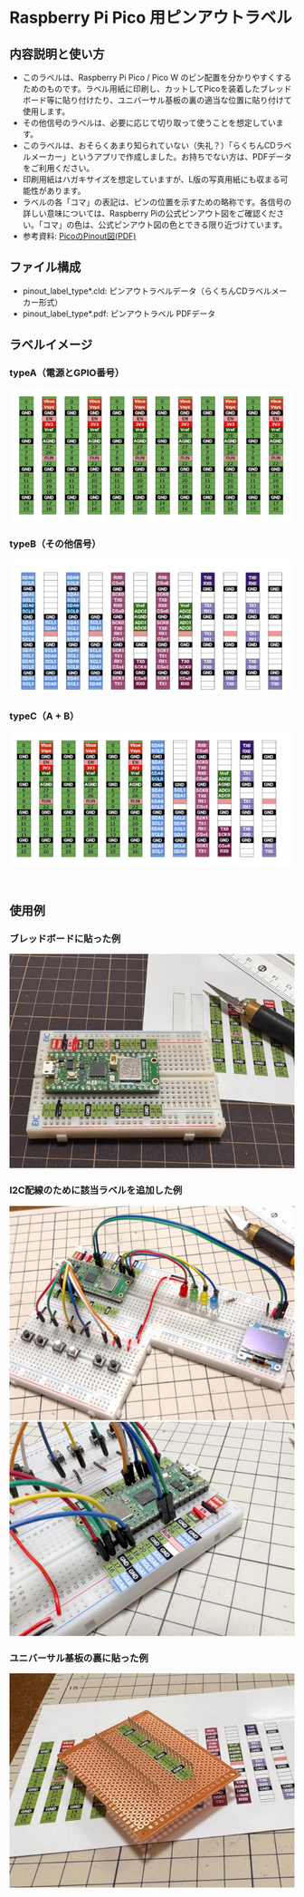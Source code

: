 # Raspberry Pi Pico 用ピンアウトラベル

## 内容説明と使い方

- このラベルは、Raspberry Pi Pico / Pico W のピン配置を分かりやすくするためのものです。ラベル用紙に印刷し、カットしてPicoを装着したブレッドボード等に貼り付けたり、ユニバーサル基板の裏の適当な位置に貼り付けて使用します。
- その他信号のラベルは、必要に応じて切り取って使うことを想定しています。
- このラベルは、おそらくあまり知られていない（失礼？）「らくちんCDラベルメーカー」というアプリで作成しました。お持ちでない方は、PDFデータをご利用ください。
- 印刷用紙はハガキサイズを想定していますが、L版の写真用紙にも収まる可能性があります。
- ラベルの各「コマ」の表記は、ピンの位置を示すための略称です。各信号の詳しい意味については、Raspberry Piの公式ピンアウト図をご確認ください。「コマ」の色は、公式ピンアウト図の色とできる限り近づけています。
- 参考資料: [PicoのPinout図(PDF)](https://datasheets.raspberrypi.com/pico/Pico-R3-A4-Pinout.pdf)

## ファイル構成

- pinout_label_type*.cld: ピンアウトラベルデータ（らくちんCDラベルメーカー形式）
- pinout_label_type*.pdf: ピンアウトラベル PDFデータ
  


## ラベルイメージ
### typeA（電源とGPIO番号）
![typeA](image/pinout_label_typeA.jpg)
### typeB（その他信号）
![typeB](image/pinout_label_typeB.jpg)
### typeC（A + B）
![typeC](image/pinout_label_typeC.jpg)

<br>

## 使用例
### ブレッドボードに貼った例
![ブレッドボードに貼った例](image/image02.jpg)
### I2C配線のために該当ラベルを追加した例
![alt text](image/20250418_131301249_iOS.jpg)
![alt text](image/20250418_131404343_iOS.jpg)
### ユニバーサル基板の裏に貼った例
![alt text](image/20250419_080943405_iOS.jpg)